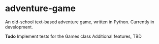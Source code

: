 # adventure-game

An old-school text-based adventure game, written in Python. Currently in development.

**Todo**
Implement tests for the Games class
Additional features, TBD
